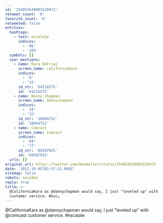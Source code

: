 ```yaml
---
id: '254052630903529472'
retweet_count: '0'
favorite_count: '0'
retweeted: false
entities:
  hashtags:
    - text: escalate
      indices:
        - '96'
        - '105'
  symbols: []
  user_mentions:
    - name: Kara DeFrias
      screen_name: californiakara
      indices:
        - '0'
        - '15'
      id_str: '64216575'
      id: '64216575'
    - name: Danny Chapman
      screen_name: dannychapman
      indices:
        - '19'
        - '32'
      id_str: '10894752'
      id: '10894752'
    - name: Comcast
      screen_name: comcast
      indices:
        - '69'
        - '77'
      id_str: '89587925'
      id: '89587925'
  urls: []
original_url: https://twitter.com/benbalter/status/254052630903529472
date: '2012-10-05T02:57:21.000Z'
sitemap: false
robots: noindex
reply: true
title: >-
  @CaliforniaKara as @dannychapman would say, I just "leveled up" with @comcast
  customer service. #esc…
---
```


@CaliforniaKara as @dannychapman would say, I just "leveled up" with @comcast customer service. #escalate